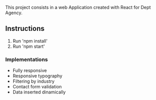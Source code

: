 This project consists in a web Application created with React for Dept Agency.

## Instructions

1. Run 'npm install'
2. Run 'npm start'

### Implementations

- Fully responsive
- Responsive typography
- Filtering by industry
- Contact form validation
- Data inserted dinamically


